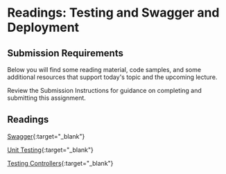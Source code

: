 # Readings: Testing and Swagger and Deployment

## Submission Requirements

Below you will find some reading material, code samples, and some additional resources that support today's topic and the upcoming lecture.

Review the Submission Instructions for guidance on completing and submitting this assignment.

## Readings

[Swagger](https://docs.microsoft.com/en-us/aspnet/core/tutorials/web-api-help-pages-using-swagger?tabs=visual-studio&view=aspnetcore-2.1){:target="_blank"}

<!-- Mix it up! Create the questions with pointed answers, fill in the blank, or opinion/open ended -->

[Unit Testing](https://docs.microsoft.com/en-us/aspnet/mvc/overview/older-versions-1/unit-testing/creating-unit-tests-for-asp-net-mvc-applications-cs){:target="_blank"}

<!-- Mix it up! Create the questions with pointed answers, fill in the blank, or opinion/open ended -->

[Testing Controllers](https://docs.microsoft.com/en-us/aspnet/core/mvc/controllers/testing?view=aspnetcore-2.1){:target="_blank"}

<!-- Mix it up! Create the questions with pointed answers, fill in the blank, or opinion/open ended -->
